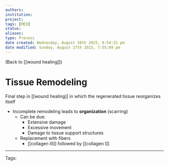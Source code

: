 ```yaml
---
authors: 
institution: 
project: 
tags: [MED]
status: 
aliases: 
type: Process
date created: Wednesday, August 16th 2023, 8:54:21 pm
date modified: Sunday, August 27th 2023, 7:55:09 pm
---
```


(Back to [[wound healing]])

# Tissue Remodeling

Final step in [[wound healing]] in which the regenerated tissue reorganizes itself
- Incomplete remodeling leads to **organization** (scarring)
	- Can be due:
		- Extensive damage
		- Excessive movement
		- Damage to tissue support structures
	- Replacement with fibers
		- [[collagen III]] followed by [[collagen I]]

---
Tags: